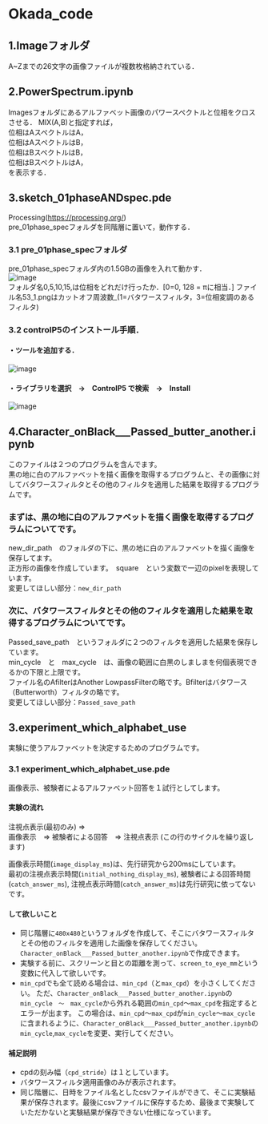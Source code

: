 # Okada_code

## 1.Imageフォルダ
A~Zまでの26文字の画像ファイルが複数枚格納されている．

## 2.PowerSpectrum.ipynb
Imagesフォルダにあるアルファベット画像のパワースペクトルと位相をクロスさせる．
MIX(A,B)と指定すれば，  
位相はAスペクトルはA，  
位相はAスペクトルはB，  
位相はBスペクトルはB，  
位相はBスペクトルはA，  
を表示する．

## 3.sketch_01phaseANDspec.pde
Processing(https://processing.org/)  
pre_01phase_specフォルダを同階層に置いて，動作する．
  
### 3.1 pre_01phase_specフォルダ
pre_01phase_specフォルダ内の1.5GBの画像を入れて動かす．   
![image](https://user-images.githubusercontent.com/43159778/132652381-a5f85028-60ab-41fc-abda-865995b71a4f.png)  
フォルダ名0,5,10,15,は位相をどれだけ行ったか．[0=0, 128 = πに相当．]
ファイル名53_1.pngはカットオフ周波数_(1=バタワースフィルタ，3=位相変調のあるフィルタ)

### 3.2 controlP5のインストール手順．  
#### ・ツールを追加する．  
![image](https://user-images.githubusercontent.com/43159778/132651608-55171b5f-02de-4d83-96dd-bebd0db45b3c.png)

#### ・ライブラリを選択　→　ControlP5 で検索　→　Install  
![image](https://user-images.githubusercontent.com/43159778/132651693-86be2e28-86a9-4035-a70a-91db0f1366f7.png)

## 4.Character_onBlack___Passed_butter_another.ipynb
このファイルは２つのプログラムを含んでます。<br>
黒の地に白のアルファベットを描く画像を取得するプログラムと、その画像に対してバタワースフィルタとその他のフィルタを適用した結果を取得するプログラムです。

### まずは、黒の地に白のアルファベットを描く画像を取得するプログラムについてです。
new_dir_path　のフォルダの下に、黒の地に白のアルファベットを描く画像を保存してます。<br>
正方形の画像を作成しています。　square　という変数で一辺のpixelを表現しています。<br>
変更してほしい部分：`new_dir_path`

### 次に、バタワースフィルタとその他のフィルタを適用した結果を取得するプログラムについてです。
Passed_save_path　というフォルダに２つのフィルタを適用した結果を保存しています。<br>
min_cycle　と　max_cycle　は、画像の範囲に白黒のしましまを何個表現できるかの下限と上限です。<br>
ファイル名のAfilterはAnother LowpassFilterの略です。Bfilterはバタワース（Butterworth）フィルタの略です。<br>
変更してほしい部分：`Passed_save_path`

## 3.experiment_which_alphabet_use
実験に使うアルファベットを決定するためのプログラムです。

### 3.1 experiment_which_alphabet_use.pde
画像表示、被験者によるアルファベット回答を１試行としてします。

#### 実験の流れ
注視点表示(最初のみ) =><br>
画像表示　=> 被験者による回答　=> 注視点表示 (この行のサイクルを繰り返します)

画像表示時間(`image_display_ms`)は、先行研究から200msにしています。<br>
最初の注視点表示時間(`initial_nothing_display_ms`), 被験者による回答時間(`catch_answer_ms`), 注視点表示時間(`catch_answer_ms`)は先行研究に依ってないです。

#### して欲しいこと
* 同じ階層に`480x480`というフォルダを作成して、そこにバタワースフィルタとその他のフィルタを適用した画像を保存してください。`Character_onBlack___Passed_butter_another.ipynb`で作成できます。<br>
* 実験する前に、スクリーンと目との距離を測って、`screen_to_eye_mm`という変数に代入して欲しいです。<br>
* `min_cpd`でも全て読める場合は、`min_cpd`（と`max_cpd`）を小さくしてください。
ただ、`Character_onBlack___Passed_butter_another.ipynb`の`min_cycle　〜　max_cycle`から外れる範囲の`min_cpd`〜`max_cpd`を指定するとエラーが出ます。
この場合は、`min_cpd`〜`max_cpd`が`min_cycle`〜`max_cycle`に含まれるように、`Character_onBlack___Passed_butter_another.ipynb`の`min_cycle`,`max_cycle`を変更、実行してください。

#### 補足説明
* cpdの刻み幅（`cpd_stride`）は１としています。<br>
* バタワースフィルタ適用画像のみが表示されます。<br>
* 同じ階層に、日時をファイル名としたcsvファイルができて、そこに実験結果が保存されます。最後にcsvファイルに保存するため、最後まで実験していただかないと実験結果が保存できない仕様になっています。<br>
